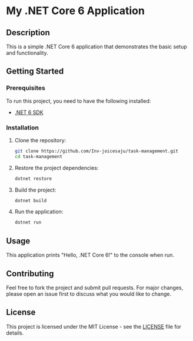 # My .NET Core 6 Application

## Description
This is a simple .NET Core 6 application that demonstrates the basic setup and functionality.

## Getting Started

### Prerequisites
To run this project, you need to have the following installed:

- [.NET 6 SDK](https://dotnet.microsoft.com/download/dotnet/6.0)

### Installation

1. Clone the repository:

    ```bash
    git clone https://github.com/Inv-joicesaju/task-management.git
    cd task-management
    ```

2. Restore the project dependencies:

    ```bash
    dotnet restore
    ```

3. Build the project:

    ```bash
    dotnet build
    ```

4. Run the application:

    ```bash
    dotnet run
    ```

## Usage

This application prints "Hello, .NET Core 6!" to the console when run.

## Contributing

Feel free to fork the project and submit pull requests. For major changes, please open an issue first to discuss what you would like to change.

## License

This project is licensed under the MIT License - see the [LICENSE](LICENSE) file for details.
